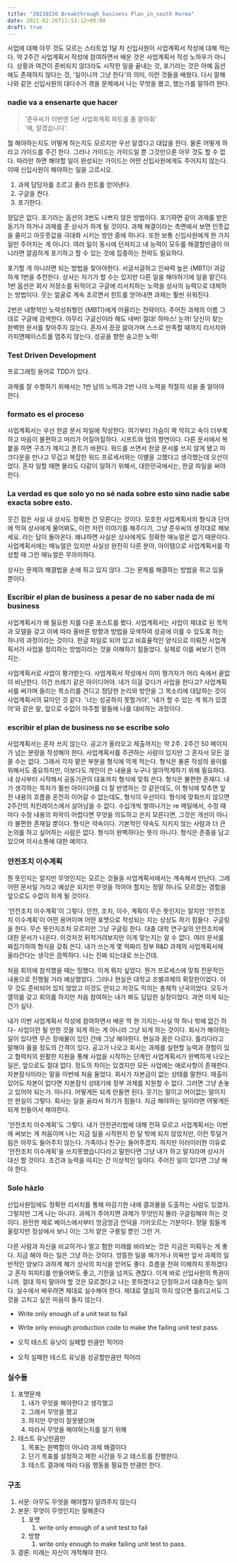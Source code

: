 ```yaml
---
title: "20210226 Breakthrough_business Plan_in_south Korea"
date: 2021-02-26T11:53:12+09:00
draft: true
---
```


사업에 대해 아무 것도 모르는 스타트업 1달 차 신입사원이 사업계획서 작성에 대해 적는다.
약 2주간 사업계획서 작성에 참여하면서 배운 것은 사업계획서 작성 노하우가 아니다.
상황과 여건이 준비되지 않더라도 시작한 일을 끝내는 것,
포기라는 것은 아예 옵션에도 존재하지 않다는 것,
'일이니까 그냥 한다'의 의미, 이런 것들을 배웠다.
다시 말해 나와 같은 신입사원의 대다수가 겪을 문제에서 나는 무엇을 봤고, 했는가를 말하려 한다.

### nadie va a ensenarte que hacer

> '준우씨가 이번엔 5번 사업화계획 파트를 좀 맡아줘'<br>'예, 알겠습니다'.

뭘 해야하는지도 어떻게 하는지도 모르지만 우선 알겠다고 대답을 한다.
물론 어떻게 하라고 가이드를 주긴 한다.
그러나 가이드는 가이드일 뿐 그것만으론 아무 것도 할 수 없다.
따라만 하면 해야할 일이 완성되는 가이드는 어떤 신입사원에게도 주어지지 않는다.
이때 신입사원이 해야하는 일을 고르시오. 

1. 과제 담당자를 조르고 졸라 힌트를 얻어낸다.
2. 구글을 켠다.
3. 포기한다.

정답은 없다.
포기라는 옵션의 3번도 나쁘지 않은 방법이다.
포기하면 같이 과제를 받은 동기가 하거나 과제를 준 상사가 하게 될 것이다.
과제 해결이라는 측면에서 보면 인풋값을 줄이고 아웃풋값을 극대화 시키는 방안 중에 하나다.
또한 보통 신입사원에게 한 가지 일만 주어지는 게 아니다.
여러 일이 동시에 던져지고 내 능력이 모두를 해결할만큼이 아니라면 깔끔하게 포기하고 할 수 있는 것에 집중하는 전략도 필요하다.

포기할 게 아니라면 되는 방법을 찾아야한다.
서글서글하고 인싸력 높은 {MBTI}! 과감하게 1번을 추천한다.
상사는 자기가 할 수는 있지만 다른 일을 해야하기에 일을 맡긴다.
1번 옵션은 회사 저장소를 뒤적이고 구글에 리서치하는 노력을 상사의 능력으로 대체하는 방법이다.
웃는 얼굴로 계속 조르면서 힌트를 얻어내면 과제는 훨씬 쉬워진다.

2번은 내향적인 노력성취형인 {MBTI}에게 어울리는 전략이다.
주어진 과제의 이름 그대로 구글에 검색한다.
아무리 구글신이라 해도 네버! 절대! 하마스! 눈까! 당신이 찾는 완벽한 문서를 찾아주지 않는다.
혼자서 끙끙 앓아가며 스스로 만족할 때까지 리서치와 카피앤페이스트를 멈추지 않는다.
성공을 향한 숭고한 노력!

### Test Driven Development

프로그래밍 용어로 TDD가 있다.


과제를 잘 수행하기 위해서는 1번 남의 노력과 2번 나의 노력을 적절히 섞을 줄 알아야 한다.


### 


### formato es el proceso

사업계획서는 우선 한글 문서 파일에 작성한다.
여기부터 가슴이 꽉 막히고 속이 더부룩하고 마음이 불편하고 머리가 어질어질하다.
시프트와 탭의 향연이다. 다른 문서에서 복붙을 하면 구조가 깨지고 폰트가 바뀐다. 워드를 쓰면서 한글 문서를 쓰지 않게 됐고 마크다운을 만나고 무겁고 복잡한 워드 프로세서와는 이별을 고했다고 생각했는데 오산이었다. 혼자 일할 때면 몰라도 다같이 일하기 위해서, 대한민국에서는, 한글 파일을 써야 한다.

### La verdad es que solo yo no sé nada sobre esto sino nadie sabe exacta sobre esto.

웃긴 점은 사실 내 상사도 정확한 건 모른다는 것이다.
모호한 사업계획서의 형식과 단어에 막혀 상사에게 물어봐도, 이런 저런 이야기를 해주다가, 그냥 준우씨의 생각대로 해보세요.
라는 답이 돌아온다.
왜냐하면 사실은 상사에게도 정확한 매뉴얼은 없기 때문이다.
사업계획서에는 매뉴얼은 있지만 사실상 완전히 다른 분야, 아이템으로 사업계획서를 작성할 때 그런 매뉴얼은 무의미하다.

상사는 문제의 해결법을 손에 쥐고 있지 않다.
그는 문제를 해결하는   방법을 쥐고 있을 뿐이다.

### Escribir el plan de business a pesar de no saber nada de mi business

사업계획서가 왜 필요한 지를 다룬 포스트를 봤다.
사업계획서는 사업이 제대로 된 목적과 모델을 갖고 이에 따라 올바른 방향과 방법을 모색하여 성공에 이를 수 있도록 하는 하나의 과정이라는 것이다.
한글 파일로 되어 있고 비효율적인 양식으로 이뤄진 사업계획서가 사업을 정리하는 방법이라는 것을 이해하기 힘들었다.
실제로 이를 써보기 전까지는.

사업계획서로 사업이 평가받는다.
사업계획서 작성에서 이미 평가자가 머리 속에서 끝없이 비난한다.
이건 쓰레기 같은 아이디어야.
네가 이걸 갖다가 사업을 한다고?
사업계획서를 써가며 들리는 목소리를 견디고 정당한 논리와 방안을 그 목소리에 대답하는 것이 사업계획서의 묘미인 것 같다.
'너는 성공하지 못할거야', '네가 할 수 있는 게 뭐가 있겠어'와 같은 말, 앞으로 수없이 마주할 말들에 나를 대비하는 과정이다.

### escribir el plan de business no se escribe solo

사업계획서는 혼자 쓰지 않는다.
공고가 올라오고 제출까지는 약 2주.
2주간 50 페이지가 넘는 분량을 작성해야 한다.
사업계획서를 주관하는 사람이 있지만 그 혼자서 모든 걸 쓸 수는 없다.
그래서 각자 맡은 부분을 형식에 막게 적는다.
형식은 물론 작성의 용이를 위해서도 중요하지만, 이보다도 개인이 쓴 내용을 누구나 알아먹게하기 위해 필요하다.
내 상사부터 시작해서 공동기관의 대표까지 형식에 맞춰 쓴다.
형식은 불편한 존재다.
내가 생각하는 목차가 훨씬 아이디어를 더 잘 반영하는 것 같은데도, 이 형식에 맞추면 앞전 내용의 흐름을 온전히 이어갈 수 없는데도, 형식이 우선이다.
형식에 맞춰쓰지 않으면 2주간의 치킨레이스에서 살아남을 수 없다.
수십개씩 쌓여나가는 re 메일에서, 수정 때마다 수정 내용의 파악이 어렵다면 무엇을 의도하고 쓴지 모른다면, 그것은 개선이 아니라 불편한 존재일 뿐이다.
형식은 약속이다.
기본적인 약속도 지키지 않는 사람과 더 큰 논의를 하고 싶어하는 사람은 없다.
형식이 완벽하다는 뜻이 아니다.
형식은 존중을 담고 있으며 의사소통에 대한 예의다.

### 안전조치 이수계획

뭔 뜻인지는 알지만 무엇인지는 모르는 것들을 사업계획서에서는 계속해서 만난다.
그래 어떤 문서일 거라고 예상은 되지만 무엇을 적어야 할지는 정말 하나도 모르겠는 경험을 앞으로도 수없이 하게 될 것이다.

'안전조치 이수계획'이 그렇다.
안전, 조치, 이수, 계획이 무슨 뜻인지는 알지만 '안전조치 이수계획'이 어떤 용어이며 어떤 포맷으로 작성되는 지는 상상도 하기 힘들다.
구글링을 한다.
무슨 뜻인지조차 모르지만 그냥 구글링 한다.
대충 대학 연구실의 안전조치에 대한 문서가 나온다.
이것저것 뒤적거려보지만 이게 맞는지는 알 수 없다.
여러 문서를 짜집기하여 형식을 갖춰 쓴다.
내가 쓰는게 몇 억짜리 정부 R&D 과제의 사업계획서에 올라간다는 생각은 끔찍하다.
나는 진짜 되는대로 쓰는건데.

처음 회의에 참석했을 때는 띵했다.
이게 뭐지 싶었다.
뭔가 프로세스에 맞춰 전문적인 내용으로 진행될 거라 예상했었다.
그러나 현실은 대학교 조별과제의 확장판이었다.
아무 것도 준비되어 있지 않았고 이것도 안되고 저것도 막히는 총체적 난국이었다.
모두가 열의를 갖고 회의를 하지만 처음 참여하는 내가 봐도 답답한 실정이었다.
과연 이게 되는건가 싶다.

내가 이번 사업계획서 작성에 참여하면서 배운 딱 한 가지는-사실 딱 하나 밖에 없긴 하다- 사업이란 될 만한 것을 되게 하는 게 아니라 그냥 되게 하는 것이다.
회사가 해야하는 일이 있다면 무슨 장애물이 있던 간에 그냥 해야한다.
현실과 꿈은 다르다.
틀리다라고 말해야 옳을 정도의 간격이 있다.
공고가 나오고 회사는 과제를 실현할 능력과 경험이 있고 협력처의 원활한 지원을 통해 사업을 시작하는 단계인 사업계획서가 완벽하게 나오는 일은, 앞으로도 절대 없다.
정도의 차이는 있겠지만 모든 사업에는 애로사항이 존재한다.
자본잠식이라는 말을 이번에 처음 들었다.
회사가 자본금이 없는 상태를 말한다.
매출이 있어도 자본이 없다면 자본잠식 상태기에 정부 과제를 지원할 수 없다.
그러면 그냥 손놓고 있어야 되는가.
아니다.
어떻게든 되게 만들면 된다.
웃기는 말이고 어이없는 말이지만 현실이 그렇다.
회사는 일을 골라서 하기가 힘들다.
지금 해야하는 일이라면 어떻게든 되게 만들어서 해야한다.

'안전조치 이수계획'도 그렇다.
내가 안전관리법에 대해 전혀 모르고 사업계획서는 이번에 써보는 게 처음이며 나는 지금 일을 시작한지 한 달 밖에 되지 않았지만, 이런 투덜거림은 아무도 들어주지 않는다.
가족이나 친구는 들어주겠지.
하지만 이러이러한 이유로 '안전조치 이수계획'을 쓰지못했습니다라고 말한다면 그냥 내가 하고 말지라며 상사가 대신 할 것이다.
조건과 능력을 따지는 건 이상적인 일이다.
주어진 일이 있다면 그냥 해야 한다.

### Solo házlo

신입사원임에도 정확한 리서치를 통해 마감기한 내에 결과물을 도출하는 사람도 있겠지.
그렇지만 그게 나는 아니다.
과제가 주어지면 과제가 무엇인지 몰라 구글링해야 하는 것이다.
완전한 제로 베이스에서부터 엉금엉금 언덕을 기어오르는 기분이다.
정말 힘들게 올랐지만 정상에서 보니 이는 그저 얕은 구릉일 뿐인 그런 거.

다른 사람과 자신을 비교하거나 멀고 험한 미래를 바라보는 것은 지금은 미뤄두는 게 좋다.
지금 해야 하는 일은 그냥 하는 것이다.
엉뚱한 일을 해가거나 의욕만 앞서 과제의 일반적인 양보다 과하게 해가 상사의 피식을 얻어도 좋다.
흐름을 전혀 이해하지 못하겠다고 혼자 피피티를 만들어봐도 좋고, 기한을 넘겨도 괜찮다.
이게 바로 신입사원의 특권이니까.
절대 하지 말아야 할 것은 모르겠다고 나는 못하겠다고 단정하고서 대충하는 일이다.
실수에서 배우려면 제대로 실수해야 한다.
제대로 열심히 하지 않으면 틀리고서도 그것을 고치고 싶은 마음이 들지 않는다.

- Write only enough of a unit test to fail
- Write only enough production code to make the failing unit test pass.

- 오직 테스트 유닛이 실패할 만큼만 적어라
- 오직 실패한 테스트 유닛을 성공할만큼만 적어라



### 실수들

1. 포맷문제
   1. 내가 무엇을 해야한다고 생각했고
   2. 그래서 무엇을 했고
   3. 하지만 무엇이 잘못됐으며
   4. 따라서 무엇을 해야하는지를 알기 위해
2. 테스트 유닛만큼만
   1. 목표는 완벽함이 아니라 과제 해결이다
   2. 단기 목표를 설정하고 제한 시간을 두고 테스트를 진행한다.
   3. 테스트 결과에 따라 다음 행동을 필요한 만큼만 한다.



### 구조

1. 서문: 아무도 무엇을 해야할지 알려주지 않는다
2. 본문: 무엇이 무엇인지는 말해준다
   1. 포맷
      1. write only enough of a unit test to fail
   2. 방향
      1. write only enough to make failing unit test to pass.
3. 결론: 미래는 자신이 개척해야 한다.